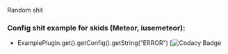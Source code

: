 Random shit
### Config shit example for skids (Meteor, iusemeteor): 
- ExamplePlugin.get().getConfig().getString("ERROR")
[![Codacy Badge](https://app.codacy.com/gh/ZatrexReal/Example?utm_source=github.com&utm_medium=referral&utm_content=ZatrexReal/Example&utm_campaign=Badge_Grade_Settings)
